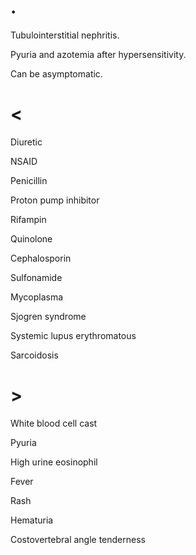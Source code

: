 # .

Tubulointerstitial nephritis.

Pyuria and azotemia after hypersensitivity.

Can be asymptomatic.

# <

Diuretic

NSAID

Penicillin

Proton pump inhibitor

Rifampin

Quinolone

Cephalosporin

Sulfonamide

Mycoplasma

Sjogren syndrome

Systemic lupus erythromatous

Sarcoidosis

# >

White blood cell cast

Pyuria

High urine eosinophil

Fever

Rash

Hematuria

Costovertebral angle tenderness

